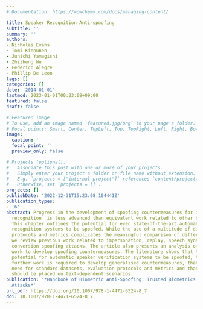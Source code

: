 ```yaml
---
# Documentation: https://wowchemy.com/docs/managing-content/

title: Speaker Recognition Anti-spoofing
subtitle: ''
summary: ''
authors:
- Nicholas Evans
- Tomi Kinnunen
- Junichi Yamagishi
- Zhizheng Wu
- Federico Alegre
- Phillip De Leon
tags: []
categories: []
date: '2014-01-01'
lastmod: 2023-01-01T00:23:08+09:00
featured: false
draft: false

# Featured image
# To use, add an image named `featured.jpg/png` to your page's folder.
# Focal points: Smart, Center, TopLeft, Top, TopRight, Left, Right, BottomLeft, Bottom, BottomRight.
image:
  caption: ''
  focal_point: ''
  preview_only: false

# Projects (optional).
#   Associate this post with one or more of your projects.
#   Simply enter your project's folder or file name without extension.
#   E.g. `projects = ["internal-project"]` references `content/project/deep-learning/index.md`.
#   Otherwise, set `projects = []`.
projects: []
publishDate: '2022-12-31T15:23:08.104441Z'
publication_types:
- '6'
abstract: Progress in the development of spoofing countermeasures for automatic speaker
  recognition  is less advanced than equivalent work related to other biometric modalities.
  This chapter outlines the potential for even state-of-the-art automatic speaker
  recognition systems to be spoofed. While the use of a multitude of different datasets,
  protocols and metrics complicates the meaningful comparison of different vulnerabilities,
  we review previous work related to impersonation, replay, speech synthesis and voice
  conversion spoofing attacks. The article also presents an analysis of the early
  work to develop spoofing countermeasures. The literature shows that there is significant
  potential for automatic speaker verification systems to be spoofed, that significant
  further work is required to develop generalised countermeasures, that there is a
  need for standard datasets, evaluation protocols and metrics and that greater emphasis
  should be placed on text-dependent scenarios.
publication: '*Handbook of Biometric Anti-Spoofing: Trusted Biometrics under Spoofing
  Attacks*'
url_pdf: https://doi.org/10.1007/978-1-4471-6524-8_7
doi: 10.1007/978-1-4471-6524-8_7
---
```

